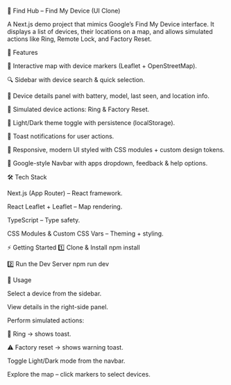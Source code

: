 📍 Find Hub – Find My Device (UI Clone)

A Next.js demo project that mimics Google’s Find My Device interface.
It displays a list of devices, their locations on a map, and allows simulated actions like Ring, Remote Lock, and Factory Reset.

<!-- optional: replace with real screenshot -->

🚀 Features

📍 Interactive map with device markers (Leaflet + OpenStreetMap).

🔍 Sidebar with device search & quick selection.

📱 Device details panel with battery, model, last seen, and location info.

🔔 Simulated device actions: Ring & Factory Reset.

🌙 Light/Dark theme toggle with persistence (localStorage).

📝 Toast notifications for user actions.

🎨 Responsive, modern UI styled with CSS modules + custom design tokens.

🔽 Google-style Navbar with apps dropdown, feedback & help options.

🛠️ Tech Stack

Next.js (App Router) – React framework.

React Leaflet + Leaflet – Map rendering.

TypeScript – Type safety.

CSS Modules & Custom CSS Vars – Theming + styling.


⚡ Getting Started
1️⃣ Clone & Install
npm install

2️⃣ Run the Dev Server
npm run dev


🎯 Usage

Select a device from the sidebar.

View details in the right-side panel.

Perform simulated actions:

🔔 Ring → shows toast.

⚠ Factory reset → shows warning toast.

Toggle Light/Dark mode from the navbar.

Explore the map – click markers to select devices.



